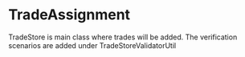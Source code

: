 # TradeAssignment
TradeStore is main class where trades will be added.
The verification scenarios are added under TradeStoreValidatorUtil

